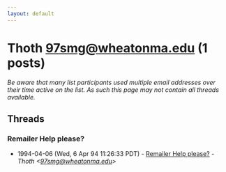 ```yaml
---
layout: default
---
```


# Thoth <97smg@wheatonma.edu> (1 posts)

_Be aware that many list participants used multiple email addresses over their time active on the list. As such this page may not contain all threads available._

## Threads

### Remailer Help please?
+ 1994-04-06 (Wed, 6 Apr 94 11:26:33 PDT) - [Remailer Help please?](/archive/1994/04/ef40f67727c425e1ffad547645b9f1231d57db6b3c0a011e3b87ebffa7555de3) - _Thoth \<97smg@wheatonma.edu\>_

